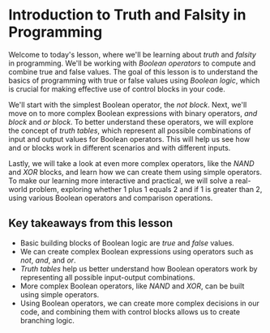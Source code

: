 # Introduction to Truth and Falsity in Programming

Welcome to today's lesson, where we'll be learning about *truth* and *falsity* in programming. We'll be working with *Boolean operators* to compute and combine true and false values. The goal of this lesson is to understand the basics of programming with true or false values using *Boolean logic*, which is crucial for making effective use of control blocks in your code.

We'll start with the simplest Boolean operator, the *not block*. Next, we'll move on to more complex Boolean expressions with binary operators, *and block* and *or block*. To better understand these operators, we will explore the concept of *truth tables*, which represent all possible combinations of input and output values for Boolean operators. This will help us see how and or blocks work in different scenarios and with different inputs.

Lastly, we will take a look at even more complex operators, like the *NAND* and *XOR* blocks, and learn how we can create them using simple operators. To make our learning more interactive and practical, we will solve a real-world problem, exploring whether 1 plus 1 equals 2 and if 1 is greater than 2, using various Boolean operators and comparison operations.

## Key takeaways from this lesson
- Basic building blocks of Boolean logic are *true* and *false* values.
- We can create complex Boolean expressions using operators such as *not*, *and*, and *or*.
- *Truth tables* help us better understand how Boolean operators work by representing all possible input-output combinations.
- More complex Boolean operators, like *NAND* and *XOR*, can be built using simple operators.
- Using Boolean operators, we can create more complex decisions in our code, and combining them with control blocks allows us to create branching logic.